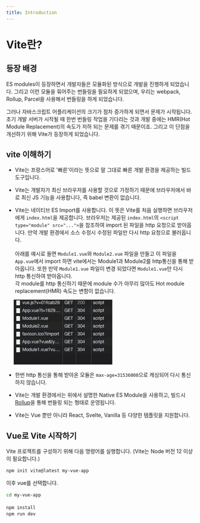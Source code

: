 ```yaml
---
title: Introduction
---
```


# Vite란?

## 등장 배경

ES modules이 등장하면서 개발자들은 모듈화된 방식으로 개발을 진행하게 되었습니다. 그리고 이런 모듈을 묶어주는 번들링을 필요하게 되었으며, 우리는 webpack, Rollup, Parcel을 사용해서 번들링을 하게 되었습니다.

그러나 자바스크립트 어플리케이션의 크기가 점차 증가하게 되면서 문제가 시작됩니다. 초기 개발 서버가 시작될 때 한번 번들링 작업을 기다리는 것과 개발 중에는 HMR(Hot Module Replacement)의 속도가 저하 되는 문제를 겪기 때문이죠. 그리고 이 단점을 개선하기 위해 Vite가 등장하게 되었습니다.

## vite 이해하기

- Vite는 프랑스어로 '빠른'이라는 뜻으로 말 그대로 빠른 개발 환경을 제공하는 빌드 도구입니다.

- Vite는 개발자가 최신 브라우저를 사용할 것으로 가정하기 때문에 브라우저에서 바로 최신 JS 기능을 사용합니다, 즉 babel 변환이 없습니다.

- Vite는 네이티브 ES Import를 사용합니다. 이 뜻은 Vite를 처음 실행하면 브라우저에게 `index.html`을 제공합니다. 브라우저는 제공된 `index.html`의 `<script type="module" src="...">`을 참조하여 import 된 파일을 http 요청으로 받아옵니다. 만약 개발 환경에서 소스 수정시 수정된 파일만 다시 http 요청으로 불러옵니다. <br /><br /> 아래를 예시로 들면 `Module1.vue`와 `Module2.vue` 파일을 만들고 이 파일을 `App.vue`에서 import 하면 vite에서는 Module1과 Module2를 http통신을 통해 받아옵니다. 또한 만약 `Module1.vue` 파일이 변경 되었다면 `Module1.vue`만 다시 http 통신하여 받아옵니다.<br /> 각 module를 http 통신하기 때문에 module 수가 아무리 많아도 Hot module replacement(HMR) 속도는 변함이 없습니다.

<div style="margin-left: 20px">
  <img src="../../img/vite-network.png" />
</div>

- 한번 http 통신을 통해 받아온 모듈은 `max-age=31536000`으로 캐싱되어 다시 통신하지 않습니다.

- Vite는 개발 환경에서는 위에서 설명한 Native ES Module을 사용하고, 빌드시 [Rollup](https://rollupjs.org/guide/en/)을 통해 번들링 되는 형태로 운영됩니다.

- Vite는 Vue 뿐만 아니라 React, Svelte, Vanilla 등 다양한 템플릿을 지원합니다.

## Vue로 Vite 시작하기

Vite 프로젝트를 구성하기 위해 다음 명령어를 실행합니다. (Vite는 Node 버전 12 이상이 필요합니다.)

```bash
npm init vite@latest my-vue-app
```

이후 vue를 선택합니다.

```bash
cd my-vue-app

npm install
npm run dev
```




